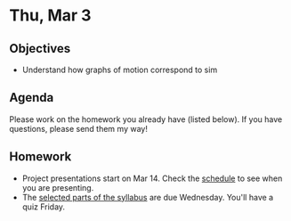 Thu, Mar 3
=========    

 Objectives  
------------  
- Understand how graphs of motion correspond to sim
 
Agenda    
---------    
Please work on the homework you already have (listed below).  If you have questions, please send them my way!

Homework  
-------------    

- Project presentations start on Mar 14.  Check the [schedule][sched] to see when you are presenting.
- The [selected parts of the syllabus][syl] are due Wednesday.  You'll have a quiz Friday.
 
[sched]: https://avoncsc-my.sharepoint.com/:x:/g/personal/zjrohrbach_avon-schools_org/ERhuKfM6FuZAu7ceF1RrcTMBOxKzjRD5kdb5vncOwACRwg?e=W4jjF8
[syl]: https://avon.schoology.com/course/5138386920/materials/gp/5737258515

<!--stackedit_data:
eyJoaXN0b3J5IjpbLTE4MjQyMTk2OTcsLTEzNjI4NDExMzgsMT
A0ODExOTgzNSw5MDE4NTc0NCwtMTU4MDA4MzU4OSwxMzExNzcw
OTI3LDIxMjc3MDkyMzEsLTE3NzMyNTEwNiwzOTYzNjk1NTAsLT
YzNzc2NzcyMCw2NDAxNjQ1OTYsNTQ2MjU1OTM2LC0xNzMwMzgz
MTc0LDE4NTMzMzE3MzksMTg2MzkyMzA2OSwyMTAwNjAzMzY2LC
0xMTk1NjM0MjEzLC0xNjY0NDc4ODk5LC0xNTEzODgxNDk0LC0x
MjMzMjE1NDA0XX0=
-->